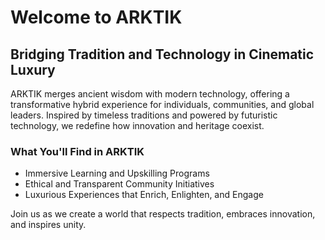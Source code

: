 # Welcome to ARKTIK

## Bridging Tradition and Technology in Cinematic Luxury
ARKTIK merges ancient wisdom with modern technology, offering a transformative hybrid experience for individuals, communities, and global leaders. Inspired by timeless traditions and powered by futuristic technology, we redefine how innovation and heritage coexist.

### What You'll Find in ARKTIK
- Immersive Learning and Upskilling Programs
- Ethical and Transparent Community Initiatives
- Luxurious Experiences that Enrich, Enlighten, and Engage

Join us as we create a world that respects tradition, embraces innovation, and inspires unity.
